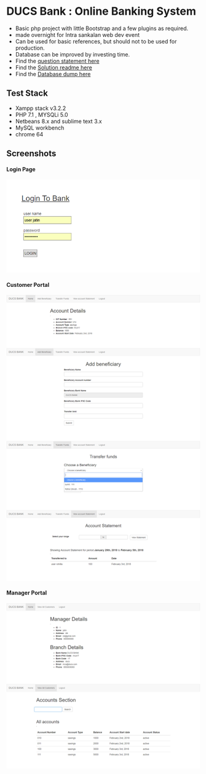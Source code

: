 # DUCS Bank : Online Banking System

- Basic php project with little Bootstrap and a few plugins as required.
- made overnight for Intra sankalan web dev event
- Can be used for basic references, but should not to be used for production.
- Database can be improved by investing time.
- Find the [question statement here](./question.pdf)
- Find the [Solution readme here](./solution_readme.md)
- Find the [Database dump here](./database_dump/)

## Test Stack
- Xampp stack v3.2.2  
- PHP 7.1 , MYSQLi 5.0
- Netbeans 8.x and sublime text 3.x
- MySQL workbench
- chrome 64

## Screenshots

#### Login Page
![Login Page](./screenshots/login.png)

#### Customer Portal
![Customer Home](./screenshots/customerHome.png)
![Add Beneficiary](./screenshots/addBen.png)
![Transfer Funds](./screenshots/transferFunds.png)
![Account Statement](./screenshots/accountStatement.png)

#### Manager Portal
![Manager Home](./screenshots/managerHome.png)
![View All Customers](./screenshots/viewAllCustomers.png)



